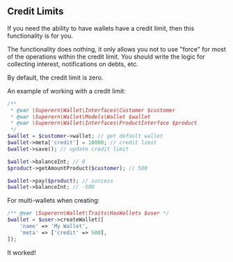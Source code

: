 ## Credit Limits

If you need the ability to have wallets have a credit limit, then this functionality is for you.

The functionality does nothing, it only allows you not to use "force" for most of the operations within the credit limit. You should write the logic for collecting interest, notifications on debts, etc.

By default, the credit limit is zero.

An example of working with a credit limit:
```php
/**
 * @var \Superern\Wallet\Interfaces\Customer $customer
 * @var \Superern\Wallet\Models\Wallet $wallet
 * @var \Superern\Wallet\Interfaces\ProductInterface $product
 */
$wallet = $customer->wallet; // get default wallet
$wallet->meta['credit'] = 10000; // credit limit
$wallet->save(); // update credit limit

$wallet->balanceInt; // 0
$product->getAmountProduct($customer); // 500

$wallet->pay($product); // success
$wallet->balanceInt; // -500
```

For multi-wallets when creating:
```php
/** @var \Superern\Wallet\Traits\HasWallets $user */
$wallet = $user->createWallet([
    'name' => 'My Wallet',
    'meta' => ['credit' => 500],
]);
```

It worked! 
